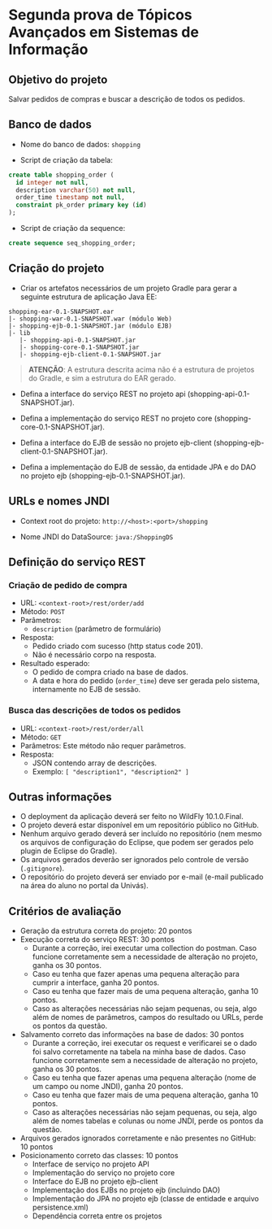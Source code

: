 
# Segunda prova de Tópicos Avançados em Sistemas de Informação

## Objetivo do projeto

Salvar pedidos de compras e buscar a descrição de todos os pedidos.

## Banco de dados

* Nome do banco de dados: `shopping`

* Script de criação da tabela:
```sql
create table shopping_order (
  id integer not null,
  description varchar(50) not null,
  order_time timestamp not null,
  constraint pk_order primary key (id)
);
```
* Script de criação da sequence:
```sql
create sequence seq_shopping_order;
```

## Criação do projeto

* Criar os artefatos necessários de um projeto Gradle para gerar a seguinte estrutura de aplicação Java EE:

```
shopping-ear-0.1-SNAPSHOT.ear
|- shopping-war-0.1-SNAPSHOT.war (módulo Web)
|- shopping-ejb-0.1-SNAPSHOT.jar (módulo EJB)
|- lib
   |- shopping-api-0.1-SNAPSHOT.jar
   |- shopping-core-0.1-SNAPSHOT.jar
   |- shopping-ejb-client-0.1-SNAPSHOT.jar
```
> **ATENÇÃO**: A estrutura descrita acima não é a estrutura de projetos do Gradle, e sim a estrutura do EAR gerado.

* Defina a interface do serviço REST no projeto api (shopping-api-0.1-SNAPSHOT.jar).

* Defina a implementação do serviço REST no projeto core (shopping-core-0.1-SNAPSHOT.jar).

* Defina a interface do EJB de sessão no projeto ejb-client (shopping-ejb-client-0.1-SNAPSHOT.jar).

* Defina a implementação do EJB de sessão, da entidade JPA e do DAO no projeto ejb (shopping-ejb-0.1-SNAPSHOT.jar).

## URLs e nomes JNDI

* Context root do projeto: `http://<host>:<port>/shopping`

* Nome JNDI do DataSource: `java:/ShoppingDS`

## Definição do serviço REST

### Criação de pedido de compra

* URL: `<context-root>/rest/order/add`
* Método: `POST`
* Parâmetros:
  * `description` (parâmetro de formulário)
* Resposta:
  * Pedido criado com sucesso (http status code 201).
  * Não é necessário corpo na resposta.
* Resultado esperado:
  * O pedido de compra criado na base de dados.
  * A data e hora do pedido (`order_time`) deve ser gerada pelo sistema, internamente no EJB de sessão.

### Busca das descrições de todos os pedidos

* URL: `<context-root>/rest/order/all`
* Método: `GET`
* Parâmetros: Este método não requer parâmetros.
* Resposta:
  * JSON contendo array de descrições.
  * Exemplo: `[ "description1", "description2" ]`

## Outras informações

* O deployment da aplicação deverá ser feito no WildFly 10.1.0.Final.
* O projeto deverá estar disponível em um repositório público no GitHub.
* Nenhum arquivo gerado deverá ser incluído no repositório (nem mesmo os arquivos de configuração do Eclipse, que podem ser gerados pelo plugin de Eclipse do Gradle).
* Os arquivos gerados deverão ser ignorados pelo controle de versão (`.gitignore`).
* O repositório do projeto deverá ser enviado por e-mail (e-mail publicado na área do aluno no portal da Univás).

## Critérios de avaliação

* Geração da estrutura correta do projeto: 20 pontos
* Execução correta do serviço REST: 30 pontos
  * Durante a correção, irei executar uma collection do postman. Caso funcione corretamente sem a necessidade de alteração no projeto, ganha os 30 pontos.
  * Caso eu tenha que fazer apenas uma pequena alteração para cumprir a interface, ganha 20 pontos.
  * Caso eu tenha que fazer mais de uma pequena alteração, ganha 10 pontos.
  * Caso as alterações necessárias não sejam pequenas, ou seja, algo além de nomes de parâmetros, campos do resultado ou URLs, perde os pontos da questão.
* Salvamento correto das informações na base de dados: 30 pontos
  * Durante a correção, irei executar os request e verificarei se o dado foi salvo corretamente na tabela na minha base de dados. Caso funcione corretamente sem a necessidade de alteração no projeto, ganha os 30 pontos.
  * Caso eu tenha que fazer apenas uma pequena alteração (nome de um campo ou nome JNDI), ganha 20 pontos.
  * Caso eu tenha que fazer mais de uma pequena alteração, ganha 10 pontos.
  * Caso as alterações necessárias não sejam pequenas, ou seja, algo além de nomes tabelas e colunas ou nome JNDI, perde os pontos da questão.
* Arquivos gerados ignorados corretamente e não presentes no GitHub: 10 pontos
* Posicionamento correto das classes: 10 pontos
  * Interface de serviço no projeto API
  * Implementação do serviço no projeto core
  * Interface do EJB no projeto ejb-client
  * Implementação dos EJBs no projeto ejb (incluindo DAO)
  * Implementação do JPA no projeto ejb (classe de entidade e arquivo persistence.xml)
  * Dependência correta entre os projetos
